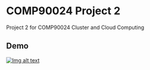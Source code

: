 # COMP90024 Project 2
Project 2 for COMP90024 Cluster and Cloud Computing


## Demo
[![Img alt text](https://i.vimeocdn.com/video/1147278226_240)](https://vimeo.com/554991899)
